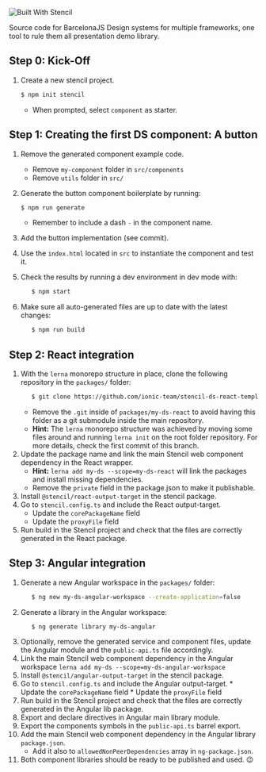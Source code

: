 ![Built With Stencil](https://img.shields.io/badge/-Built%20With%20Stencil-16161d.svg?logo=data%3Aimage%2Fsvg%2Bxml%3Bbase64%2CPD94bWwgdmVyc2lvbj0iMS4wIiBlbmNvZGluZz0idXRmLTgiPz4KPCEtLSBHZW5lcmF0b3I6IEFkb2JlIElsbHVzdHJhdG9yIDE5LjIuMSwgU1ZHIEV4cG9ydCBQbHVnLUluIC4gU1ZHIFZlcnNpb246IDYuMDAgQnVpbGQgMCkgIC0tPgo8c3ZnIHZlcnNpb249IjEuMSIgaWQ9IkxheWVyXzEiIHhtbG5zPSJodHRwOi8vd3d3LnczLm9yZy8yMDAwL3N2ZyIgeG1sbnM6eGxpbms9Imh0dHA6Ly93d3cudzMub3JnLzE5OTkveGxpbmsiIHg9IjBweCIgeT0iMHB4IgoJIHZpZXdCb3g9IjAgMCA1MTIgNTEyIiBzdHlsZT0iZW5hYmxlLWJhY2tncm91bmQ6bmV3IDAgMCA1MTIgNTEyOyIgeG1sOnNwYWNlPSJwcmVzZXJ2ZSI%2BCjxzdHlsZSB0eXBlPSJ0ZXh0L2NzcyI%2BCgkuc3Qwe2ZpbGw6I0ZGRkZGRjt9Cjwvc3R5bGU%2BCjxwYXRoIGNsYXNzPSJzdDAiIGQ9Ik00MjQuNywzNzMuOWMwLDM3LjYtNTUuMSw2OC42LTkyLjcsNjguNkgxODAuNGMtMzcuOSwwLTkyLjctMzAuNy05Mi43LTY4LjZ2LTMuNmgzMzYuOVYzNzMuOXoiLz4KPHBhdGggY2xhc3M9InN0MCIgZD0iTTQyNC43LDI5Mi4xSDE4MC40Yy0zNy42LDAtOTIuNy0zMS05Mi43LTY4LjZ2LTMuNkgzMzJjMzcuNiwwLDkyLjcsMzEsOTIuNyw2OC42VjI5Mi4xeiIvPgo8cGF0aCBjbGFzcz0ic3QwIiBkPSJNNDI0LjcsMTQxLjdIODcuN3YtMy42YzAtMzcuNiw1NC44LTY4LjYsOTIuNy02OC42SDMzMmMzNy45LDAsOTIuNywzMC43LDkyLjcsNjguNlYxNDEuN3oiLz4KPC9zdmc%2BCg%3D%3D&colorA=16161d&style=flat-square)

Source code for BarcelonaJS Design systems for multiple frameworks, one tool to rule them all presentation demo library.


## Step 0: Kick-Off
1.  Create a new stencil project.
    ```bash
    $ npm init stencil
    ```
    * When prompted, select `component` as starter.

## Step 1: Creating the first DS component: A button
1. Remove the generated component example code.
    *  	Remove `my-component` folder in `src/components`
    *  	Remove `utils` folder in `src/`   

2. Generate the button component boilerplate by running: 
    ```bash
    $ npm run generate
    ```
   * Remember to include a dash ``-`` in the component name.
   
3. Add the button implementation (see commit).

4. Use the `index.html` located in `src` to instantiate the component and test it.

5. Check the results by running a dev environment in dev mode with:
    ```bash
       $ npm start
    ```

6. Make sure all auto-generated files are up to date with the latest changes: 
    ```bash
       $ npm run build
    ```

## Step 2: React integration
1. With the `lerna` monorepo structure in place, clone the following repository in the ``packages/`` folder:
    ```bash
       $ git clone https://github.com/ionic-team/stencil-ds-react-template my-ds-react
    ```
   * Remove the ``.git`` inside of `packages/my-ds-react` to avoid having this folder as a git submodule inside the main repository.
   * __Hint:__ The `lerna` monorepo structure was achieved by moving some files around and running `lerna init` on the root folder repository.
   For more details, check the first commit of this branch. 
2. Update the package name and link the main Stencil web component dependency in the React wrapper.
    * __Hint:__ ``lerna add my-ds --scope=my-ds-react`` will link the packages and install missing dependencies.
    * Remove the ``private`` field in the package.json to make it publishable.
3. Install `@stencil/react-output-target` in the stencil package.
4. Go to ``stencil.config.ts`` and include the React output-target.
    * Update the `corePackageName` field
	* Update the `proxyFile` field
5. Run build in the Stencil project and check that the files are correctly generated in the React package.

## Step 3: Angular integration
1. Generate a new Angular workspace in the ``packages/`` folder:
    ```bash
       $ ng new my-ds-angular-workspace --create-application=false
    ```
2. Generate a library in the Angular workspace:
    ```bash
       $ ng generate library my-ds-angular
    ```
3. Optionally, remove the generated service and component files, update the Angular module and the ``public-api.ts`` file accordingly.
4. Link the main Stencil web component dependency in the Angular workspace
    ``lerna add my-ds --scope=my-ds-angular-workspace``
5. Install ``@stencil/angular-output-target`` in the stencil package.
6.  Go to ``stencil.config.ts`` and include the Angular output-target.
        * Update the `corePackageName` field
        * Update the `proxyFile` field
7. Run build in the Stencil project and check that the files are correctly generated in the Angular lib package.
8. Export and declare directives in Angular main library module.
9. Export the components symbols in the ``public-api.ts`` barrel export.
10. Add the main Stencil web component dependency in the Angular library `package.json`.
    * Add it also to ``allowedNonPeerDependencies`` array in `ng-package.json`.
11. Both component libraries should be ready to be published and used. 😉
